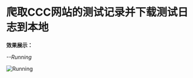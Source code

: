 爬取CCC网站的测试记录并下载测试日志到本地
===
**效果展示：**

*--Running*

![Running](https://github.com/pipipp/Spiders/blob/master/spiders/FOC/ccc_test_record_spider/images/ccc_spider.JPG)
